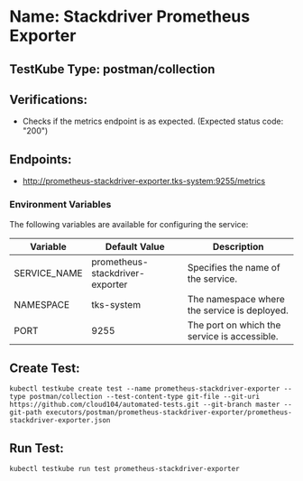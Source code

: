 # Name: Stackdriver Prometheus Exporter

## TestKube Type: postman/collection

## Verifications:

- Checks if the metrics endpoint is as expected. (Expected status code: "200")

## Endpoints:

- http://prometheus-stackdriver-exporter.tks-system:9255/metrics

### Environment Variables

The following variables are available for configuring the service:

| Variable     | Default Value                   | Description                                  |
|--------------|---------------------------------|----------------------------------------------|
| SERVICE_NAME | prometheus-stackdriver-exporter | Specifies the name of the service.           |
| NAMESPACE    | tks-system                      | The namespace where the service is deployed. |
| PORT         | 9255                            | The port on which the service is accessible. |

## Create Test:

```
kubectl testkube create test --name prometheus-stackdriver-exporter --type postman/collection --test-content-type git-file --git-uri https://github.com/cloud104/automated-tests.git --git-branch master --git-path executors/postman/prometheus-stackdriver-exporter/prometheus-stackdriver-exporter.json
```

## Run Test:

```
kubectl testkube run test prometheus-stackdriver-exporter
```
